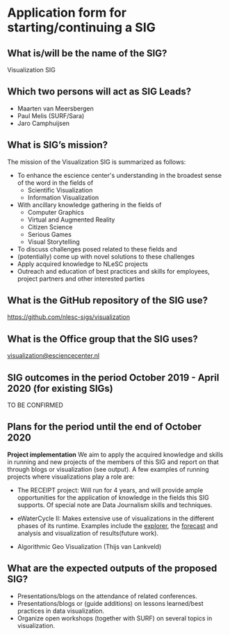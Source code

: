 # Application form for starting/continuing a SIG

## What is/will be the name of the SIG?
Visualization SIG

## Which two persons will act as SIG Leads?
- Maarten van Meersbergen
- Paul Melis (SURF/Sara)
- Jaro Camphuijsen

## What is SIG’s mission?
The mission of the Visualization SIG is summarized as follows:
- To enhance the escience center's understanding in the broadest sense of the word in the fields of
    - Scientific Visualization
    - Information Visualization
- With ancillary knowledge gathering in the fields of
    - Computer Graphics
    - Virtual and Augmented Reality
    - Citizen Science
    - Serious Games
    - Visual Storytelling
- To discuss challenges posed related to these fields and
- (potentially) come up with novel solutions to these challenges
- Apply acquired knowledge to NLeSC projects
- Outreach and education of best practices and skills for employees, project partners and other interested parties

## What is the GitHub repository of the SIG use?
https://github.com/nlesc-sigs/visualization

## What is the Office group that the SIG uses?
visualization@esciencecenter.nl

## SIG outcomes in the period October 2019 - April 2020 (for existing SIGs)
TO BE CONFIRMED

## Plans for the period until the end of October 2020
**Project implementation**
We aim to apply the acquired knowledge and skills in running and new projects of the members of this SIG and report on that through blogs or visualization (see output). A few examples of running projects where visualizations play a role are:

- The RECEIPT project: Will run for 4 years, and will provide ample opportunities for the application of knowledge in the fields this SIG supports. Of special note are Data Journalism skills and techniques.

- eWaterCycle II: Makes extensive use of visualizations in the different phases of its runtime. Examples include the [explorer](https://explore.ewatercycle.org/), the [forecast](https://forecast.ewatercycle.org/) and analysis and visualization of results(future work).

- Algorithmic Geo Visualization (Thijs van Lankveld)

## What are the expected outputs of the proposed SIG?
- Presentations/blogs on the attendance of related conferences.
- Presentations/blogs or (guide additions) on lessons learned/best practices in data visualization.
- Organize open workshops (together with SURF) on several topics in visualization.
